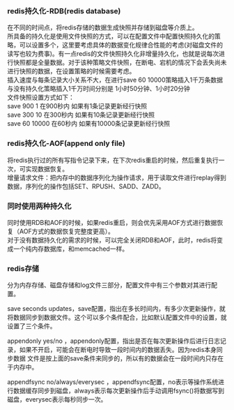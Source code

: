 ### redis持久化-RDB(redis database)
在不同的时间点，将redis存储的数据生成快照并存储到磁盘等介质上。    
所具备的持久化是使用文件快照的方式，可以在配置文件中配置快照持久化的策略，可以设置多个，这里要考虑具体的数据变化规律合性能的考虑(对磁盘文件的读写也较为费事)。有一点redis的文件快照持久化非增量持久化，也就是说每次进行快照都是全量数据。对于该种策略文件快照，在断电、宕机的情况下会丢失尚未进行快照的数据，在设置策略的时候需要考虑。  
插入速度与每条记录大小关系不大，在进行save 60 10000策略插入1千万条数据与没有持久化策略插入1千万时间分别是 1小时50分钟、1小时20分钟  
文件快照设置方式如下：  
    save 900 1       在900秒内 如果有1条记录更新经行快照  
    save 300 10      在300秒内 如果有10条记录更新经行快照  
    save 60 10000    在60秒内 如果有10000条记录更新经行快照  

### redis持久化-AOF(append only file)
将redis执行过的所有写指令记录下来，在下次redis重启的时候，然后重复执行一次，可实现数据恢复。  
增量请求文件：把内存中的数据序列化为操作请求，用于读取文件进行replay得到数据，序列化的操作包括SET、RPUSH、SADD、ZADD。

### 同时使用两种持久化
同时使用RDB和AOF的时候，如果redis重启，则会优先采用AOF方式进行数据恢复（AOF方式的数据恢复完整度更高）。  
对于没有数据持久化的需求的时候，可以完全关闭RDB和AOF，此时，redis将变成一个纯内存数据库，和memcached一样。


### redis存储

分为内存存储、磁盘存储和log文件三部分，配置文件中有三个参数对其进行配置。

save seconds updates，save配置，指出在多长时间内，有多少次更新操作，就将数据同步到数据文件。这个可以多个条件配合，比如默认配置文件中的设置，就设置了三个条件。

appendonly yes/no ，appendonly配置，指出是否在每次更新操作后进行日志记录，如果不开启，可能会在断电时导致一段时间内的数据丢失。因为redis本身同步数据 文件是按上面的save条件来同步的，所以有的数据会在一段时间内只存在于内存中。

appendfsync no/always/everysec ，appendfsync配置，no表示等操作系统进行数据缓存同步到磁盘，always表示每次更新操作后手动调用fsync()将数据写到磁盘，everysec表示每秒同步一次。


